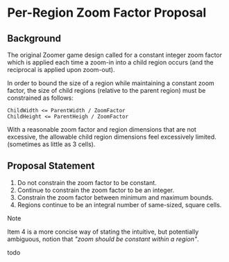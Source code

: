 Per-Region Zoom Factor Proposal
===============================

Background
----------

The original Zoomer game design called for a constant integer zoom factor which is applied each time a zoom-in into a child region occurs (and the reciprocal is applied upon zoom-out).

In order to bound the size of a region while maintaining a constant zoom factor, the size of child regions (relative to the parent region) must be constrained as follows:

```
ChildWidth <= ParentWidth / ZoomFactor
ChildHeight <= ParentHeigh / ZoomFactor
```

With a reasonable zoom factor and region dimensions that are not excessive, the allowable child region dimensions feel excessively limited.  (sometimes as little as 3 cells).

Proposal Statement
------------------

1. Do not constrain the zoom factor to be constant.
2. Continue to constrain the zoom factor to be an integer.
3. Constrain the zoom factor between minimum and maximum bounds.
4. Regions continue to be an integral number of same-sized, square cells.

> [!NOTE]
> Item 4 is a more concise way of stating the intuitive, but potentially ambiguous, notion that *"zoom should be constant within a region"*.

todo
